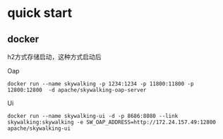 

# quick start

## docker

h2方式存储启动，这种方式启动后

Oap

```shell
docker run --name skywalking -p 1234:1234 -p 11800:11800 -p 12800:12800  -d apache/skywalking-oap-server
```

Ui

```
docker run --name skywalking-ui -d -p 8686:8080 --link skywalking:skywalking -e SW_OAP_ADDRESS=http://172.24.157.49:12800 apache/skywalking-ui
```
